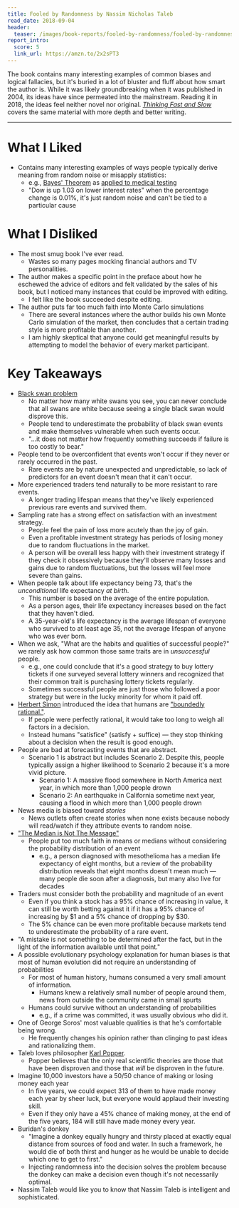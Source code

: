 ```yaml
---
title: Fooled by Randomness by Nassim Nicholas Taleb
read_date: 2018-09-04
header:
  teaser: /images/book-reports/fooled-by-randomness/fooled-by-randomness.jpg
report_intro:
  score: 5
  link_url: https://amzn.to/2x2sPT3
---
```


The book contains many interesting examples of common biases and logical fallacies, but it's buried in a lot of bluster and fluff about how smart the author is. While it was likely groundbreaking when it was published in 2004, its ideas have since permeated into the mainstream. Reading it in 2018, the ideas feel neither novel nor original. [*Thinking Fast and Slow*](https://amzn.to/2oXDdaZ) covers the same material with more depth and better writing.

<div style="clear: both;"></div>

<!--more-->

---

# What I Liked

* Contains many interesting examples of ways people typically derive meaning from random noise or misapply statistics:
  * e.g., [Bayes' Theorem](https://en.wikipedia.org/wiki/Bayes%27_theorem) as [applied to medical testing](http://sphweb.bumc.bu.edu/otlt/MPH-Modules/BS/BS704_Probability/BS704_Probability6.html)
  * "Dow is up 1.03 on lower interest rates" when the percentage change is 0.01%, it's just random noise and can't be tied to a particular cause

# What I Disliked

* The most smug book I've ever read.
  * Wastes so many pages mocking financial authors and TV personalities.
* The author makes a specific point in the preface about how he eschewed the advice of editors and felt validated by the sales of his book, but I noticed many instances that could be improved with editing.
  * I felt like the book succeeded despite editing.
* The author puts far too much faith into Monte Carlo simulations
  * There are several instances where the author builds his own Monte Carlo simulation of the market, then concludes that a certain trading style is more profitable than another.
  * I am highly skeptical that anyone could get meaningful results by attempting to model the behavior of every market participant.

# Key Takeaways

* [Black swan problem](https://en.wikipedia.org/wiki/Problem_of_induction)
  * No matter how many white swans you see, you can never conclude that all swans are white because seeing a single black swan would disprove this.
  * People tend to underestimate the probability of black swan events and make themselves vulnerable when such events occur.
  * "...it does not matter how frequently something succeeds if failure is too costly to bear."
* People tend to be overconfident that events won't occur if they never or rarely occurred in the past.
  * Rare events are by nature unexpected and unpredictable, so lack of predictors for an event doesn't mean that it can't occur.
* More experienced traders tend naturally to be more resistant to rare events.
  * A longer trading lifespan means that they've likely experienced previous rare events and survived them.
* Sampling rate has a strong effect on satisfaction with an investment strategy.
  * People feel the pain of loss more acutely than the joy of gain.
  * Even a profitable investment strategy has periods of losing money due to random fluctuations in the market.
  * A person will be overall less happy with their investment strategy if they check it obsessively because they'll observe many losses and gains due to random fluctuations, but the losses will feel more severe than gains.
* When people talk about life expectancy being 73, that's the *unconditional* life expectancy *at birth*.
  * This number is based on the average of the entire population.
  * As a person ages, their life expectancy increases based on the fact that they haven't died.
  * A 35-year-old's life expectancy is the average lifespan of everyone who survived to at least age 35, not the average lifespan of anyone who was ever born.
* When we ask, "What are the habits and qualities of successful people?" we rarely ask how common those same traits are in *unsuccessful* people.
  * e.g., one could conclude that it's a good strategy to buy lottery tickets if one surveyed several lottery winners and recognized that their common trait is purchasing lottery tickets regularly.
  * Sometimes successful people are just those who followed a poor strategy but were in the lucky minority for whom it paid off.
* [Herbert Simon](https://en.wikipedia.org/wiki/Herbert_A._Simon) introduced the idea that humans are ["boundedly rational."](https://en.wikipedia.org/wiki/Bounded_rationality).
  * If people were perfectly rational, it would take too long to weigh all factors in a decision.
  * Instead humans "satisfice" (satisfy + suffice) &mdash; they stop thinking about a decision when the result is good enough.
* People are bad at forecasting events that are abstract.
  * Scenario 1 is abstract but includes Scenario 2. Despite this, people typically assign a higher likelihood to Scenario 2 because it's a more vivid picture.
    * Scenario 1: A massive flood somewhere in North America next year, in which more than 1,000 people drown
    * Scenario 2: An earthquake in California sometime next year, causing a flood in which more than 1,000 people drown
* News media is biased toward *stories*
  * News outlets often create stories when none exists because nobody will read/watch if they attribute events to random noise.
* ["The Median is Not The Message"](https://people.umass.edu/biep540w/pdf/Stephen%20Jay%20Gould.pdf)
  * People put too much faith in means or medians without considering the probability distribution of an event
    * e.g., a person diagnosed with mesothelioma has a median life expectancy of eight months, but a review of the probability distribution reveals that eight months doesn't mean much &mdash; many people die soon after a diagnosis, but many also live for decades
* Traders must consider both the probability and magnitude of an event
  * Even if you think a stock has a 95% chance of increasing in value, it can still be worth betting against it if it has a 95% chance of increasing by $1 and a 5% chance of dropping by $30.
  * The 5% chance can be even more profitable because markets tend to underestimate the probability of a rare event.
* "A mistake is not something to be determined after the fact, but in the light of the information available until that point."
* A possible evolutionary psychology explanation for human biases is that most of human evolution did not require an understanding of probabilities
  * For most of human history, humans consumed a very small amount of information.
    * Humans knew a relatively small number of people around them, news from outside the community came in small spurts
  * Humans could survive without an understanding of probabilities
    * e.g., if a crime was committed, it was usually obvious who did it.
* One of George Soros' most valuable qualities is that he's comfortable being wrong.
  * He frequently changes his opinion rather than clinging to past ideas and rationalizing them.
* Taleb loves philosopher [Karl Popper](https://en.wikipedia.org/wiki/Karl_Popper).
  * Popper believes that the only real scientific theories are those that have been disproven and those that *will* be disproven in the future.
* Imagine 10,000 investors have a 50/50 chance of making or losing money each year
  * In five years, we could expect 313 of them to have made money each year by sheer luck, but everyone would applaud their investing skill.
  * Even if they only have a 45% chance of making money, at the end of the five years, 184 will still have made money every year.
* Buridan's donkey
  * "Imagine a donkey equally hungry and thirsty placed at exactly equal distance from sources of food and water. In such a framework, he would die of both thirst and hunger as he would be unable to decide which one to get to first."
  * Injecting randomness into the decision solves the problem because the donkey can make a decision even though it's not necessarily optimal.
* Nassim Taleb would like you to know that Nassim Taleb is intelligent and sophisticated.
